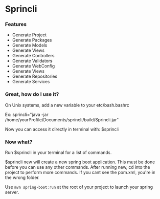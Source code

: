 # Sprincli

### Features

* Generate Project
* Generate Packages
* Generate Models
* Generate Views
* Generate Controllers
* Generate Validators
* Generate WebConfig
* Generate Views
* Generate Repositories
* Generate Services

### Great, how do I use it?

On Unix systems, add a new variable to your etc/bash.bashrc

Ex: sprincli="java -jar /home/yourProfile/Documents/sprincli/build/Sprincli.jar"

Now you can access it directly in terminal with: $sprincli <commandhere>

### Now what?

Run $sprincli in your terminal for a list of commands.

$sprincli new <projectName> will create a new spring boot application. This must be done before you can use any other commands. After running new, cd into the project to perform more commands. If you cant see the pom.xml, you're in the wrong folder.

Use <code>mvn spring-boot:run</code> at the root of your project to launch your spring server.
